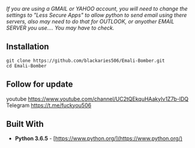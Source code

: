 



*If you are using a GMAIL or YAHOO account, you will need to change the settings to "Less Secure Apps" to allow python to send email using there servers, also may need to do that for OUTLOOK, or anyother EMAIL SERVER you use.... You may have to check.*
## Installation
```
git clone https://github.com/blackaries506/Emali-Bomber.git
cd Emali-Bomber
```
 


## Follow for update
youtube https://www.youtube.com/channel/UC2tQEkquHAakyIv1Z7b-lDQ                                                                          
Telegram https://t.me/fuckyou506





## Built With

* **Python 3.6.5** - [https://www.python.org/](https://www.python.org/)
